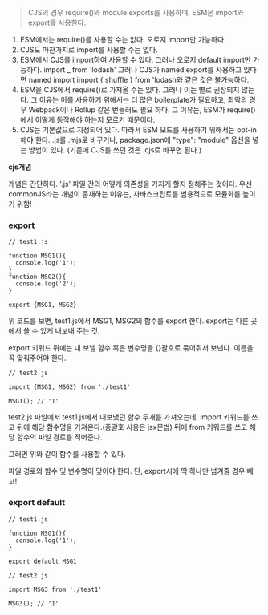 > CJS의 경우 require()와 module.exports를 사용하며, ESM은 import와 export를 사용한다.

1. ESM에서는 require()를 사용할 수는 없다. 오로지 import만 가능하다.
2. CJS도 마찬가지로 import를 사용할 수는 없다.
3. ESM에서 CJS를 import하여 사용할 수 있다. 그러나 오로지 default import만 가능하다. import \_ from 'lodash' 그러나 CJS가 named export를 사용하고 있다면 named import import { shuffle } from 'lodash와 같은 것은 불가능하다.
4. ESM을 CJS에서 require()로 가져올 수는 있다. 그러나 이는 별로 권장되지 않는다. 그 이유는 이를 사용하기 위해서는 더 많은 boilerplate가 필요하고, 최악의 경우 Webpack이나 Rollup 같은 번들러도 필요 하다. 그 이유는, ESM가 require()에서 어떻게 동작해야 하는지 모르기 때문이다.
5. CJS는 기본값으로 지정되어 있다. 따라서 ESM 모드를 사용하기 위해서는 opt-in해야 한다. .js를 .mjs로 바꾸거나, package.json에 "type": "module" 옵션을 넣는 방법이 있다. (기존에 CJS를 쓰던 것은 .cjs로 바꾸면 된다.)

**cjs개념**

개념은 간단하다. '.js' 파일 간의 어떻게 의존성을 가지게 할지 정해주는 것이다.
우선 commonJS라는 개념이 존재하는 이유는, 자바스크립트를 범용적으로 모듈화를 높이기 위함!

### export

```
// test1.js

function MSG1(){
  console.log('1');
}
function MSG2(){
  console.log('2');
}

export {MSG1, MSG2}
```

위 코드를 보면, test1.js에서 MSG1, MSG2의 함수를 export 한다. export는 다른 곳에서 쓸 수 있게 내보내 주는 것.

export 키워드 뒤에는 내 보낼 함수 혹은 변수명을 {}괄호로 묶어줘서 보낸다. 이름을 꼭 맞춰주어야 한다.

```
// test2.js

import {MSG1, MSG2} from './test1'

MSG1(); // '1'
```

test2.js 파일에서 test1.js에서 내보냈던 함수 두개를 가져오는데, import 키워드를 쓰고 뒤에 해당 함수명을 가져온다.(중괄호 사용은 jsx문법) 뒤에 from 키워드를 쓰고 해당 함수의 파일 경로를 적어준다.

그러면 위와 같이 함수를 사용할 수 있다.

파일 경로와 함수 및 변수명이 맞아야 한다. 단, export시에 딱 하나만 넘겨줄 경우 빼고!

### export default

```
// test1.js

function MSG1(){
  console.log('1');
}

export default MSG1
```

```
// test2.js

import MSG3 from './test1'

MSG3(); // '1'

```
